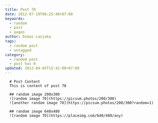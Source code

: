 ```yaml
---
title: Post 70
date: 2012-07-19T06:25:48+07:00
keywords:
  - random
  - post
  - pages
author: Dimas Lanjaka
tags:
  - random post
  - untagged
category:
  - random post
  - post has 0
updated: 2012-04-05T15:42:00+07:00
---
```


      # Post Content
      This is content of post 70

      ## random image 200x300
      ![random image 70](https://picsum.photos/200/300)
      ![another random image 70](https://picsum.photos/200/300?random=1)

      ## random image 640x480
      ![random image 70](https://placeimg.com/640/480/any)
      